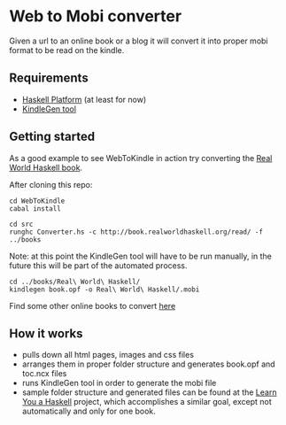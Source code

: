 # Web to Mobi converter

Given a url to an online book or a blog it will convert it into proper mobi format to be read on the kindle.

## Requirements

- [Haskell Platform](http://hackage.haskell.org/platform/) (at least for now)
- [KindleGen tool](http://www.amazon.com/gp/feature.html?ie=UTF8&docId=1000234621)

## Getting started

As a good example to see WebToKindle in action try converting the [Real World Haskell book](http://book.realworldhaskell.org/read/).

After cloning this repo:

    cd WebToKindle
    cabal install

    cd src
    runghc Converter.hs -c http://book.realworldhaskell.org/read/ -f ../books

Note: at this point the KindleGen tool will have to be run manually, in the
future this will be part of the automated process.

    cd ../books/Real\ World\ Haskell/
    kindlegen book.opf -o Real\ World\ Haskell/.mobi

Find some other online books to convert [here](WebToKindle/blobs/BooksToConvert.md)


## How it works

- pulls down all html pages, images and css files
- arranges them in proper folder structure and generates book.opf and toc.ncx files 
- runs KindleGen tool in order to generate the mobi file
- sample folder structure and generated files can be found at the [Learn You a
  Haskell](https://github.com/igstan/learn-you-a-haskell-kindle) project, which
accomplishes a similar goal, except not automatically and only for one book.

